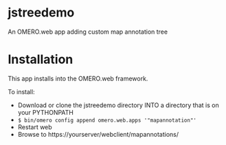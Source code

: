# jstreedemo
An OMERO.web app adding custom map annotation tree


# Installation

This app installs into the OMERO.web framework.

To install:
 - Download or clone the jstreedemo directory INTO a directory that is on your PYTHONPATH
 - ``` $ bin/omero config append omero.web.apps '"mapannotation"' ```
 - Restart web
 - Browse to https://yourserver/webclient/mapannotations/
